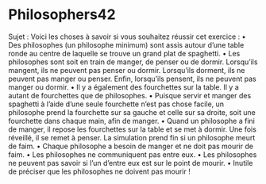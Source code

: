 # Philosophers42

Sujet :
Voici les choses à savoir si vous souhaitez réussir cet exercice :
• Des philosophes (un philosophe minimum) sont assis autour d’une table ronde au
centre de laquelle se trouve un grand plat de spaghetti.
• Les philosophes sont soit en train de manger, de penser ou de dormir.
Lorsqu’ils mangent, ils ne peuvent pas penser ou dormir.
Lorsqu’ils dorment, ils ne peuvent pas manger ou penser.
Enfin, lorsqu’ils pensent, ils ne peuvent pas manger ou dormir.
• Il y a également des fourchettes sur la table. Il y a autant de fourchettes que
de philosophes.
• Puisque servir et manger des spaghetti à l’aide d’une seule fourchette n’est pas
chose facile, un philosophe prend la fourchette sur sa gauche et celle sur sa droite,
soit une fourchette dans chaque main, afin de manger.
• Quand un philosophe a fini de manger, il repose les fourchettes sur la table et se
met à dormir. Une fois réveillé, il se remet à penser. La simulation prend fin si un
philosophe meurt de faim.
• Chaque philosophe a besoin de manger et ne doit pas mourir de faim.
• Les philosophes ne communiquent pas entre eux.
• Les philosophes ne peuvent pas savoir si l’un d’entre eux est sur le point de mourir.
• Inutile de préciser que les philosophes ne doivent pas mourir !
